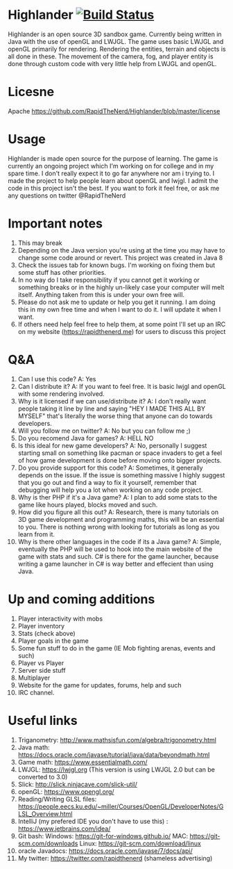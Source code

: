 # Highlander [![Build Status](https://travis-ci.org/{RapidTheNerd}/{Highlander}.png?branch=master)](https://travis-ci.org/{RapidTheNerd}/{Highlander})
Highlander is an open source 3D sandbox game. Currently being written in Java with the use of openGL and LWJGL. The game uses basic LWJGL and openGL primarily for rendering. Rendering the entities, terrain and objects is all done in these. The movement of the camera, fog, and player entity is done through custom code with very little help from LWJGL and openGL.

# Licesne 
Apache https://github.com/RapidTheNerd/Highlander/blob/master/license

# Usage
Highlander is made open source for the purpose of learning. The game is currently an ongoing project which I'm working on for college and in my spare time. I don't really expect it to go far anywhere nor am i trying to. I made the project to help people learn about openGL and lwjgl. I admit the code in this project isn't the best. If you want to fork it feel free, or ask me any questions on twitter @RapidTheNerd

# Important notes
1) This may break
2) Depending on the Java version you're using at the time you may have to change some code around or revert. This project was created in Java 8
3) Check the issues tab for known bugs. I'm working on fixing them but some stuff has other priorities.
4) In no way do I take responsibility if you cannot get it working or something breaks or in the highly un-likely case your computer will melt itself. Anything taken from this is under your own free will.
5) Please do not ask me to update or help you get it running. I am doing this in my own free time and when I want to do it. I will update it when I want.
6) If others need help feel free to help them, at some point I'll set up an IRC on my website (https://rapidthenerd.me) for users to discuss this project

# Q&A 
1) Can I use this code? A: Yes
2) Can I distribute it? A: If you want to feel free. It is basic lwjgl and openGL with some rendering involved.
3) Why is it licensed if we can use/distribute it? A: I don't really want people taking it line by line and saying "HEY I MADE THIS ALL BY MYSELF" that's literally the worse thing that anyone can do towards developers.
4) Will you follow me on twitter? A: No but you can follow me ;)
5) Do you recomend Java for games? A: HELL NO
6) Is this ideal for new game developers? A: No, personally I suggest starting small on something like pacman or space invaders to get a feel of how game development is done before moving onto bigger projects.
7) Do you provide support for this code? A: Sometimes, it generally depends on the issue. If the issue is something massive I highly suggest that you go out and find a way to fix it yourself, remember that debugging will help you a lot when working on any code project.
8) Why is ther PHP if it's a Java game? A: I plan to add some stats to the game like hours played, blocks moved and such. 
9) How did you figure all this out? A: Research, there is many tutorials on 3D game development and programming maths, this will be an essential to you. There is nothing wrong with looking for tutorials as long as you learn from it.
10) Why is there other languages in the code if its a Java game? A: Simple, eventually the PHP will be used to hook into the main website of the game with stats and such. C# is there for the game launcher, because writing a game launcher in C# is way better and effecient than using Java.

# Up and coming additions
1) Player interactivity with mobs
2) Player inventory
3) Stats (check above)
4) Player goals in the game
5) Some fun stuff to do in the game (IE Mob fighting arenas, events and such)
6) Player vs Player
7) Server side stuff
8) Multiplayer
9) Website for the game for updates, forums, help and such
10) IRC channel.
# Useful links
1) Triganometry: http://www.mathsisfun.com/algebra/trigonometry.html
2) Java math: https://docs.oracle.com/javase/tutorial/java/data/beyondmath.html
3) Game math: https://www.essentialmath.com/
4) LWJGL: https://lwjgl.org (This version is using LWJGL 2.0 but can be converted to 3.0)
5) Slick: http://slick.ninjacave.com/slick-util/
6) openGL: https://www.opengl.org/
7) Reading/Writing GLSL files: https://people.eecs.ku.edu/~miller/Courses/OpenGL/DeveloperNotes/GLSL_Overview.html
8) IntelliJ (my prefered IDE you don't have to use this) : https://www.jetbrains.com/idea/
9) Git bash: Windows: https://git-for-windows.github.io/ MAC: https://git-scm.com/downloads Linux: https://git-scm.com/download/linux
10) oracle Javadocs: https://docs.oracle.com/javase/7/docs/api/
11) My twitter: https://twitter.com/rapidthenerd (shameless advertising)
